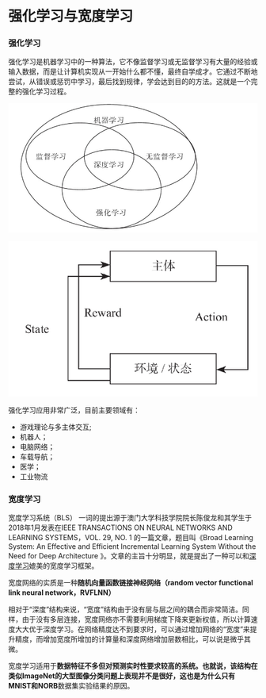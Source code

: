 # 强化学习与宽度学习

### 强化学习

强化学习是机器学习中的一种算法，它不像监督学习或无监督学习有大量的经验或输入数据，而是让计算机实现从一开始什么都不懂，最终自学成才。它通过不断地尝试，从错误或惩罚中学习，最后找到规律，学会达到目的的方法。这就是一个完整的强化学习过程。

![1555248663322](./images/1555248663322.png)

![1555248958962](./images/1555248958962.png)

强化学习应用非常广泛，目前主要领域有：

- 游戏理论与多主体交互;
- 机器人；
- 电脑网络；
- 车载导航；
- 医学；
- 工业物流

### 宽度学习

宽度学习系统（BLS） 一词的提出源于澳门大学科技学院院长陈俊龙和其学生于2018年1月发表在IEEE TRANSACTIONS ON NEURAL NETWORKS AND LEARNING SYSTEMS，VOL. 29, NO. 1 的一篇文章，题目叫《Broad Learning System: An Effective and Efficient Incremental Learning System Without the Need for Deep Architecture 》。文章的主旨十分明显，就是提出了一种可以和[深度学习](http://www.dataguru.cn/article-9400-1.html?union_site=innerlink)媲美的宽度学习框架。

宽度网络的实质是一种**随机向量函数链接神经网络（random vector functional link neural network，RVFLNN）**



相对于“深度”结构来说，“宽度”结构由于没有层与层之间的耦合而非常简洁。同样，由于没有多层连接，宽度网络亦不需要利用梯度下降来更新权值，所以计算速度大大优于深度学习。在网络精度达不到要求时，可以通过增加网络的“宽度”来提升精度，而增加宽度所增加的计算量和深度网络增加层数相比，可以说是微乎其微。

宽度学习适用于**数据特征不多但对预测实时性要求较高的系统。**也就说**，**该结构在类似ImageNet的大型图像分类问题上表现并不是很好，这也是为什么只有**MNIST和NORB**数据集实验结果的原因。